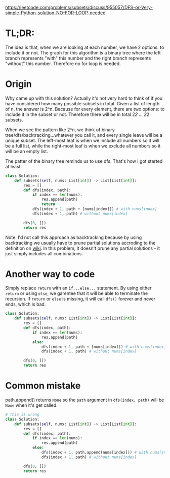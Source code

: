 https://leetcode.com/problems/subsets/discuss/955057/DFS-or-Very-simple-Python-solution-NO-FOR-LOOP-needed

# TL;DR:

The idea is that, when we are looking at each number, we have 2 options: to include it or not. The graph for this algorithm is a binary tree where the left branch represents "with" this number and the right branch represents "without" this number. Therefore no for loop is needed.

# Origin

Why came up with this solution? Actually it's not very hard to think of if you have considered how many possible subsets in total. Given a list of length of n, the answer is 2^n. Because for every element, there are two options: to include it in the subset or not. Therefore there will be in total 2*2 *...* 2*2 subsets.

When we see the pattern like 2^n, we think of binary tree/dfs/backtracking...whatever you call it, and every single leave will be a unique subset. The left-most leaf is when we include all numbers so it will be a full list, while the right-most leaf is when we exclude all numbers so it will be an empty list.

The patter of the binary tree reminds us to use dfs. That's how I got started at least.

```python
class Solution:
    def subsets(self, nums: List[int]) -> List[List[int]]:
        res = []
        def dfs(index, path):
            if index == len(nums):
                res.append(path)
                return
            dfs(index + 1, path + [nums[index]]) # with nums[index]
            dfs(index + 1, path) # without nums[index]

        dfs(0, [])
        return res
```

Note: I'd not call this approach as backtracking because by using backtracking we usually have to prune partial solutions accroding to the definition on [wiki](https://en.wikipedia.org/wiki/Backtracking#:~:text=Backtracking%20is%20a%20general%20algorithm,possibly%20be%20completed%20to%20a). In this problem, it doesn't prune any partial solutions - it just simply includes all combinations.

# Another way to code

Simply replace `return` with an `if...else...` statement. By using either `return` or using `else`, we garentee that it will be able to terminate the recursion. If `return` or `else` is missing, it will call `dfs()` forever and never ends, which is bad.

```python
class Solution:
    def subsets(self, nums: List[int]) -> List[List[int]]:
        res = []
        def dfs(index, path):
            if index == len(nums):
                res.append(path)
            else:
                dfs(index + 1, path + [nums[index]]) # with nums[index]
                dfs(index + 1, path) # without nums[index]

        dfs(0, [])
        return res
```

# Common mistake

path.append() returns `None` so the `path` argument in `dfs(index, path)` will be `None` when it's get called.

```python
# This is wrong
class Solution:
    def subsets(self, nums: List[int]) -> List[List[int]]:
        res = []
        def dfs(index, path):
            if index == len(nums):
                res.append(path)
            else:
                dfs(index + 1, path.append(nums[index])) # with nums[index]
                dfs(index + 1, path) # without nums[index]

        dfs(0, [])
        return res
```
